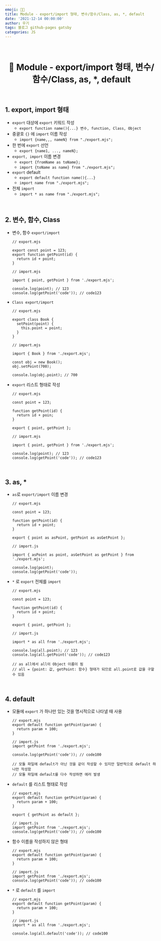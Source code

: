 ```yaml
---
emoji: 👨‍💻
title: Module - export/import 형태, 변수/함수/Class, as, *, default
date: '2021-12-14 00:00:00'
author: 우기
tags: 블로그 github-pages gatsby
categories: JS
---
```


<br>

<h1 align="center">
  👋  Module - export/import 형태, 변수/함수/Class, as, *, default
</h1>

<br>

## 1. export, import 형태

- `export` 대상에 `export` 키워드 작성
  - `export function name(){...} 변수, function, Class, Object`
- 중괄호 `{}` 에 `import` 이름 작성
  - `import {name,,, nameN} from "./export.mjs";`
- 한 번에 `export` 선언
  - `export {name1, ..., nameN};`
- `export, import` 이름 변경
  - `export {fromName as toName};`
  - `import {toName as name} from "./export.mjs";`
- `export` default
  - `export default function name(){...}`
  - `import name from "./export.mjs";`
- 전체 `import`
  - `import * as name from "./export.mjs";`

<br>

## 2. 변수, 함수, Class

- 변수, 함수 `export/import`
  ```tsx
  // export.mjs

  export const point = 123;
  export function getPoint(id) {
    return id + point;
  }

  // import.mjs

  import { point, getPoint } from './export.mjs';

  console.log(point); // 123
  console.log(getPoint('code')); // code123
  ```
- `Class export/import`
  ```tsx
  // export.mjs

  export class Book {
    setPoint(point) {
      this.point = point;
    }
  }

  // import.mjs

  import { Book } from './export.mjs';

  const obj = new Book();
  obj.setPoint(700);

  console.log(obj.point); // 700
  ```
- `export` 리스트 형태로 작성
  ```tsx
  // export.mjs

  const point = 123;

  function getPoint(id) {
    return id + poin;
  }

  export { point, getPoint };

  // import.mjs

  import { point, getPoint } from './export.mjs';

  console.log(point); // 123
  console.log(getPoint('code')); // code123
  ```

<br>

## 3. as, \*

- `as`로 `export/import` 이름 변경
  ```tsx
  // export.mjs

  const point = 123;

  function getPoint(id) {
    return id + point;
  }

  export { point as asPoint, getPoint as asGetPoint };

  // import.js

  import { asPoint as point, asGetPoint as getPoint } from './export.mjs';

  console.log(point);
  console.log(getPoint('code'));
  ```
- `*` 로 `export` 전체를 `import`
  ```tsx
  // export.mjs

  const point = 123;

  function getPoint(id) {
    return id + point;
  }

  export { point, getPoint };

  // import.js

  import * as all from './export.mjs';

  console.log(all.point); // 123
  console.log(all.getPoint('code')); // code123

  // as all에서 all이 Object 이름이 됨
  // all = {point: 값, getPoint: 함수} 형태가 되므로 all.point로 값을 구할 수 있음
  ```

<br>

## 4. default

- 모듈에 `export` 가 하나만 있는 것을 명시적으로 나타낼 때 사용
  ```tsx
  // export.mjs
  export default function getPoint(param) {
    return param + 100;
  }

  // import.js
  import getPoint from './export.mjs';

  console.log(getPoint('code')); // code100

  // 모듈 파일에 default가 아닌 것을 같이 작성할 수 있지만 일반적으로 default 하나만 작성함
  // 모듈 파일에 default를 다수 작성하면 에러 발생
  ```
- `default` 를 리스트 형태로 작성
  ```tsx
  // export.mjs
  export default function getPoint(param) {
    return param + 100;
  }

  export { getPoint as default };

  // import.js
  import getPoint from './export.mjs';
  console.log(getPoint('code')); // code100
  ```
- 함수 이름을 작성하지 않은 형태
  ```tsx
  // export.mjs
  export default function getPoint(param) {
    return param + 100;
  }

  // import.js
  import getPoint from './export.mjs';
  console.log(getPoint('code')); // code100
  ```
- `*` 로 `default` 를 `import`
  ```tsx
  // export.mjs
  export default function getPoint(param) {
    return param + 100;
  }

  // import.js
  import * as all from './export.mjs';

  console.log(all.default('code')); // code100
  ```

```toc

```
